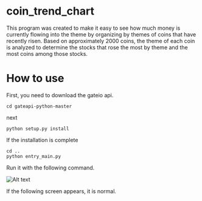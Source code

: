 # coin_trend_chart

This program was created to make it easy to see how much money is currently flowing into the theme by organizing by themes of coins that have recently risen.
Based on approximately 2000 coins, the theme of each coin is analyzed to determine the stocks that rose the most by theme and the most coins among those stocks.

# How to use
First, you need to download the gateio api.
```
cd gateapi-python-master
```
next
```
python setup.py install 
```
If the installation is complete
```
cd .. 
python entry_main.py 
```
Run it with the following command.

![Alt text](/img/1.jpg)

If the following screen appears, it is normal.
  
